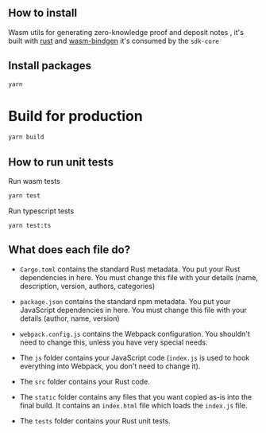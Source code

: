 ## How to install
Wasm utils for generating zero-knowledge proof and deposit notes , it's built with [rust](https://www.rust-lang.org/) and [wasm-bindgen](https://github.com/rustwasm/wasm-bindgen)
it's consumed by the `sdk-core`

## Install packages
```sh
yarn
```

# Build for production
```sh
yarn build
```

## How to run unit tests
Run wasm tests
```sh
yarn test
```
Run typescript tests
```
yarn test:ts
```
## What does each file do?

* `Cargo.toml` contains the standard Rust metadata. You put your Rust dependencies in here. You must change this file with your details (name, description, version, authors, categories)

* `package.json` contains the standard npm metadata. You put your JavaScript dependencies in here. You must change this file with your details (author, name, version)

* `webpack.config.js` contains the Webpack configuration. You shouldn't need to change this, unless you have very special needs.

* The `js` folder contains your JavaScript code (`index.js` is used to hook everything into Webpack, you don't need to change it).

* The `src` folder contains your Rust code.

* The `static` folder contains any files that you want copied as-is into the final build. It contains an `index.html` file which loads the `index.js` file.

* The `tests` folder contains your Rust unit tests.
